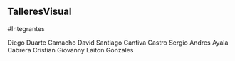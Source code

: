 ## TalleresVisual

#Integrantes

Diego Duarte Camacho
David Santiago Gantiva Castro
Sergio Andres Ayala Cabrera
Cristian Giovanny Laiton Gonzales
